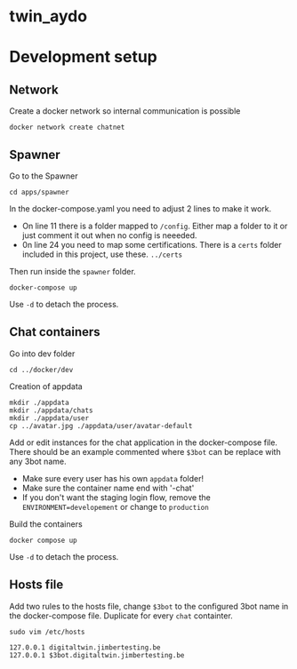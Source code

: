 # twin_aydo

# Development setup

## Network

Create a docker network so internal communication is possible

```console
docker network create chatnet
```

## Spawner

Go to the Spawner

```console
cd apps/spawner
```

In the docker-compose.yaml you need to adjust 2 lines to make it work.

-   On line 11 there is a folder mapped to `/config`. Either map a folder to it or just comment it out when no config is neeeded.
-   0n line 24 you need to map some certifications. There is a `certs` folder included in this project, use these. `../certs`

Then run inside the `spawner` folder.

```console
docker-compose up
```

Use `-d` to detach the process.

## Chat containers

Go into dev folder

```console
cd ../docker/dev
```

Creation of appdata

```console
mkdir ./appdata
mkdir ./appdata/chats
mkdir ./appdata/user
cp ../avatar.jpg ./appdata/user/avatar-default
```

Add or edit instances for the chat application in the docker-compose file. There should be an example commented where `$3bot` can be replace with any 3bot name.

-   Make sure every user has his own `appdata` folder!
-   Make sure the container name end with '-chat'
-   If you don't want the staging login flow, remove the `ENVIRONMENT=developement` or change to `production`

Build the containers

```console
docker compose up
```

Use `-d` to detach the process.

## Hosts file

Add two rules to the hosts file, change `$3bot` to the configured 3bot name in the docker-compose file. Duplicate for every `chat` containter.

```console
sudo vim /etc/hosts
```

```
127.0.0.1 digitaltwin.jimbertesting.be
127.0.0.1 $3bot.digitaltwin.jimbertesting.be
```
